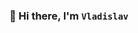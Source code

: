 ### 👋 Hi there, I'm `Vladislav`
<!--
**v324s/v324s** is a ✨ _special_ ✨ repository because its `README.md` (this file) appears on your GitHub profile.

Here are some ideas to get you started:

- 🔭 I’m currently working on ...
- 🌱 I’m currently learning ...
- 👯 I’m looking to collaborate on ...
- 🤔 I’m looking for help with ...
- 💬 Ask me about ...
- 📫 How to reach me: ...
- 😄 Pronouns: ...
- ⚡ Fun fact: ...
[![trophy](https://github-profile-trophy.vercel.app/?username=v324s)](https://github.com/ryo-ma/github-profile-trophy)
[![GitHub Streak](https://github-readme-streak-stats.herokuapp.com/?user=v324s)](https://git.io/streak-stats)

[![Typing SVG](https://readme-typing-svg.herokuapp.com?color=%2336BCF7&lines=very+wont+in+IT)](https://git.io/typing-svg)

[![Top Langs](https://github-readme-stats.vercel.app/api/top-langs/?username=v324s&layout=compact)](https://github.com/anuraghazra/github-readme-stats)
[![Anurag's GitHub stats](https://github-readme-stats.vercel.app/api?username=v324s)](https://github.com/anuraghazra/github-readme-stats)-->
